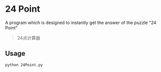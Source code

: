 # 24 Point

A program which is designed to instantly get the answer of the puzzle "24 Point"  
> 24点计算器
## Usage
```python 24Point.py```
